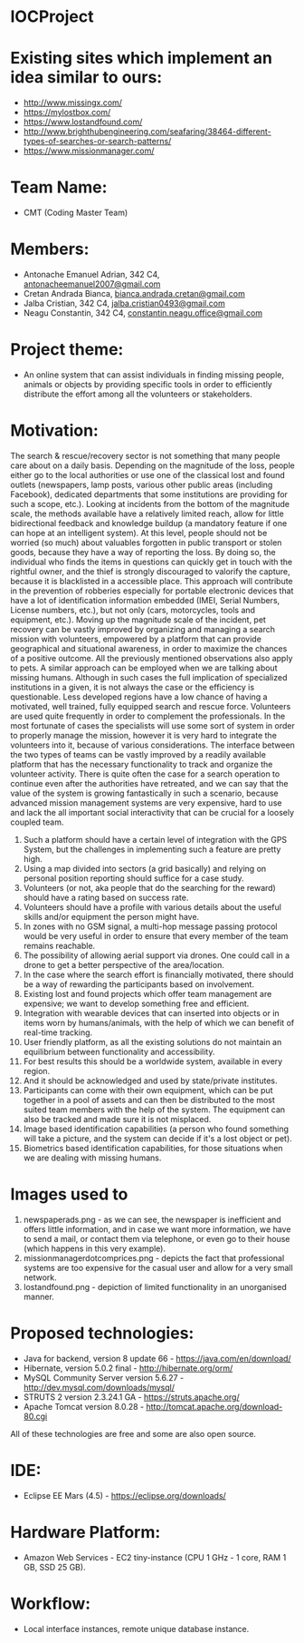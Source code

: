 # IOCProject

# Existing sites which implement an idea similar to ours:
- http://www.missingx.com/
- https://mylostbox.com/
- https://www.lostandfound.com/
- http://www.brighthubengineering.com/seafaring/38464-different-types-of-searches-or-search-patterns/
- https://www.missionmanager.com/


# Team Name:
- CMT (Coding Master Team)

# Members:
- Antonache Emanuel Adrian, 342 C4, antonacheemanuel2007@gmail.com
- Cretan Andrada Bianca, bianca.andrada.cretan@gmail.com
- Jalba Cristian, 342 C4, jalba.cristian0493@gmail.com
- Neagu Constantin, 342 C4, constantin.neagu.office@gmail.com

# Project theme:
- An online system that can assist individuals in finding missing people, animals or objects by providing specific tools in order to efficiently distribute the effort among all the volunteers or stakeholders.

# Motivation:
  The search & rescue/recovery sector is not something that many people care about on a daily basis. Depending on the magnitude of the loss, people either go to the local authorities or use one of the classical lost and found outlets (newspapers, lamp posts, various other public areas (including Facebook), dedicated departments that some institutions are providing for such a scope, etc.). Looking at incidents from the bottom of the magnitude scale, the methods available have a relatively limited reach, allow for little bidirectional feedback and knowledge buildup (a mandatory feature if one can hope at an intelligent system). At this level, people should not be worried (so much) about valuables forgotten in public transport or stolen goods, because they have a way of reporting the loss. By doing so, the individual who finds the items in questions can quickly get in touch with the rightful owner, and the thief is strongly discouraged to valorify the capture, because it is blacklisted in a accessible place. This approach will contribute in the prevention of robberies especially for portable electronic devices that have a lot of identification information embedded (IMEI, Serial Numbers, License numbers, etc.), but not only (cars, motorcycles, tools and equipment, etc.).
  Moving up the magnitude scale of the incident, pet recovery can be vastly improved by organizing and managing a search mission with volunteers, empowered by a platform that can provide geographical and situational awareness, in order to maximize the chances of a positive outcome. All the previously mentioned observations also apply to pets.
  A similar approach can be employed when we are talking about missing humans. Although in such cases the full implication of specialized institutions in a given, it is not always the case or the efficiency is questionable. Less developed regions have a low chance of having a motivated, well trained, fully equipped search and rescue force. Volunteers are used quite frequently in order to complement the professionals.
  In the most fortunate of cases the specialists will use some sort of system in order to properly manage the mission, however it is very hard to
  integrate the volunteers into it, because of various considerations. The interface between the two types of teams can be vastly improved by a
  readily available platform that has the necessary functionality to track and organize the volunteer activity. There is quite often the case for a search operation to continue even after the authorities have retreated, and we can say that the value of the system is growing fantastically in such a scenario, because advanced mission management systems are very expensive, hard to use and lack the all important social interactivity that can be crucial for a loosely coupled team.

1. Such a platform should have a certain level of integration with the GPS System, but the challenges in implementing such a feature are pretty high.
2. Using a map divided into sectors (a grid basically) and relying on personal position reporting should suffice for a case study.  
3. Volunteers (or not, aka people that do the searching for the reward) should have a rating based on success rate.
4. Volunteers should have a profile with various details about the useful skills and/or equipment the person might have.
5. In zones with no GSM signal, a multi-hop message passing protocol would be very useful in order to ensure that every member of the team remains reachable.
6. The possibility of allowing aerial support via drones. One could call in a drone to get a better perspective of the area/location.
7. In the case where the search effort is financially motivated, there should be a way of rewarding the participants based on involvement.
8. Existing lost and found projects which offer team management are expensive; we want to develop something free and efficient.
9. Integration with wearable devices that can inserted into objects or in items worn by humans/animals, with the help of which we can benefit of real-time tracking.
10. User friendly platform, as all the existing solutions do not maintain an equilibrium between functionality and accessibility.
11. For best results this should be a worldwide system, available in every region.
12. And it should be acknowledged and used by state/private institutes.
13. Participants can come with their own equipment, which can be put together in a pool of assets and can then be distributed to the most suited team members with the help of the system. The equipment can also be tracked and made sure it is not misplaced.
14. Image based identification capabilities (a person who found something will take a picture, and the system can decide if it's a lost object or pet).
15. Biometrics based identification capabilities, for those situations when we are dealing with missing humans.

# Images used to 
1. newspaperads.png - as we can see, the newspaper is inefficient and offers little information, and in case we want more information, 
we have to send a mail, or contact them via telephone, or even go to their house (which happens in this very example).
2. missionmanagerdotcomprices.png - depicts the fact that professional systems are too expensive for the casual user and allow for a very small network.
3. lostandfound.png - depiction of limited functionality in an unorganised manner.

# Proposed technologies:
- Java for backend, version 8 update 66 - https://java.com/en/download/
- Hibernate, version 5.0.2 final - http://hibernate.org/orm/
- MySQL Community Server version 5.6.27 - http://dev.mysql.com/downloads/mysql/
- STRUTS 2 version 2.3.24.1 GA - https://struts.apache.org/
- Apache Tomcat version 8.0.28 - http://tomcat.apache.org/download-80.cgi

All of these technologies are free and some are also open source.

# IDE:
- Eclipse EE Mars (4.5) - https://eclipse.org/downloads/

# Hardware Platform:
- Amazon Web Services - EC2 tiny-instance (CPU 1 GHz - 1 core, RAM 1 GB, SSD 25 GB).

# Workflow:
- Local interface instances, remote unique database instance.
